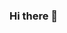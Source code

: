 ### Hi there 👋

<!--
**bhgordon/bhgordon** is a ✨ _special_ ✨ repository because its `README.md` (this file) appears on your GitHub profile.

- 🔭 I’m currently working on InnerMile
- 🌱 I’'ve recently completed the Le Wagon Web Development Bootcamp
- 👯 I’m looking to collaborate on any interesting projects (particuarly if they relate to urbanism 🏙)
